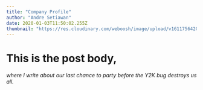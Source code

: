 ```yaml
---
title: "Company Profile"
author: "Andre Setiawan"
date: 2020-01-03T11:50:02.255Z
thumbnail: "https://res.cloudinary.com/weboosh/image/upload/v1611756420/samples/food/pot-mussels.jpg"
---
```


# This is the post body, 

*where I write about our last chance to party before the Y2K bug destroys us all.*